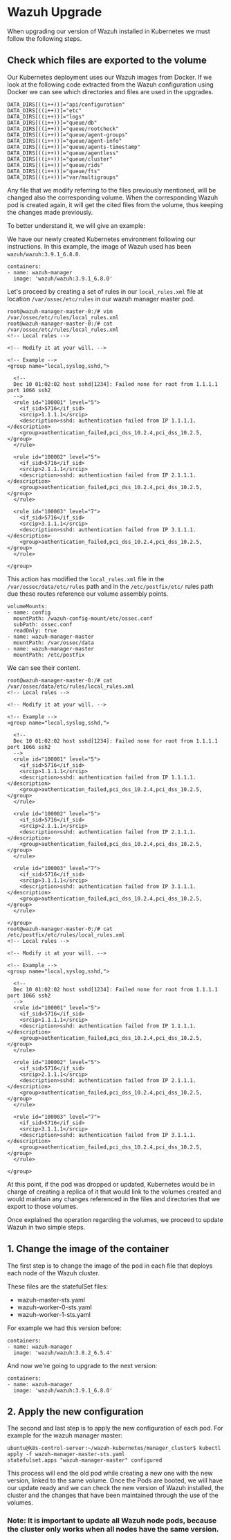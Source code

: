 # Wazuh Upgrade

When upgrading our version of Wazuh installed in Kubernetes we must follow the following steps. 

## Check which files are exported to the volume

Our Kubernetes deployment uses our Wazuh images from Docker. If we look at the following code extracted from the Wazuh configuration using Docker we can see which directories and files are used in the upgrades. 

```
DATA_DIRS[((i++))]="api/configuration"
DATA_DIRS[((i++))]="etc"
DATA_DIRS[((i++))]="logs"
DATA_DIRS[((i++))]="queue/db"
DATA_DIRS[((i++))]="queue/rootcheck"
DATA_DIRS[((i++))]="queue/agent-groups"
DATA_DIRS[((i++))]="queue/agent-info"
DATA_DIRS[((i++))]="queue/agents-timestamp"
DATA_DIRS[((i++))]="queue/agentless"
DATA_DIRS[((i++))]="queue/cluster"
DATA_DIRS[((i++))]="queue/rids"
DATA_DIRS[((i++))]="queue/fts"
DATA_DIRS[((i++))]="var/multigroups"

```

Any file that we modify referring to the files previously mentioned, will be changed also the corresponding volume. When the corresponding Wazuh pod is created again, it will get the cited files from the volume, thus keeping the changes made previously.

To better understand it, we will give an example:

We have our newly created Kubernetes environment following our instructions. In this example, the image of Wazuh used has been `wazuh/wazuh:3.9.1_6.8.0`.

```
containers:
- name: wazuh-manager
  image: 'wazuh/wazuh:3.9.1_6.8.0'
```

Let's proceed by creating a set of rules in our `local_rules.xml` file at location `/var/ossec/etc/rules` in our wazuh manager master pod. 

```
root@wazuh-manager-master-0:/# vim /var/ossec/etc/rules/local_rules.xml
root@wazuh-manager-master-0:/# cat /var/ossec/etc/rules/local_rules.xml
<!-- Local rules -->

<!-- Modify it at your will. -->

<!-- Example -->
<group name="local,syslog,sshd,">

  <!--
  Dec 10 01:02:02 host sshd[1234]: Failed none for root from 1.1.1.1 port 1066 ssh2
  -->
  <rule id="100001" level="5">
    <if_sid>5716</if_sid>
    <srcip>1.1.1.1</srcip>
    <description>sshd: authentication failed from IP 1.1.1.1.</description>
    <group>authentication_failed,pci_dss_10.2.4,pci_dss_10.2.5,</group>
  </rule>

  <rule id="100002" level="5">
    <if_sid>5716</if_sid>
    <srcip>2.1.1.1</srcip>
    <description>sshd: authentication failed from IP 2.1.1.1.</description>
    <group>authentication_failed,pci_dss_10.2.4,pci_dss_10.2.5,</group>
  </rule>

  <rule id="100003" level="7">
    <if_sid>5716</if_sid>
    <srcip>3.1.1.1</srcip>
    <description>sshd: authentication failed from IP 3.1.1.1.</description>
    <group>authentication_failed,pci_dss_10.2.4,pci_dss_10.2.5,</group>
  </rule>

</group>

```

This action has modified the `local_rules.xml` file in the `/var/ossec/data/etc/rules` path and in the `/etc/postfix/etc/` rules path due these routes reference our volume assembly points. 

```
volumeMounts:
- name: config
  mountPath: /wazuh-config-mount/etc/ossec.conf
  subPath: ossec.conf
  readOnly: true
- name: wazuh-manager-master
  mountPath: /var/ossec/data
- name: wazuh-manager-master
  mountPath: /etc/postfix
```

We can see their content.

```
root@wazuh-manager-master-0:/# cat /var/ossec/data/etc/rules/local_rules.xml
<!-- Local rules -->

<!-- Modify it at your will. -->

<!-- Example -->
<group name="local,syslog,sshd,">

  <!--
  Dec 10 01:02:02 host sshd[1234]: Failed none for root from 1.1.1.1 port 1066 ssh2
  -->
  <rule id="100001" level="5">
    <if_sid>5716</if_sid>
    <srcip>1.1.1.1</srcip>
    <description>sshd: authentication failed from IP 1.1.1.1.</description>
    <group>authentication_failed,pci_dss_10.2.4,pci_dss_10.2.5,</group>
  </rule>

  <rule id="100002" level="5">
    <if_sid>5716</if_sid>
    <srcip>2.1.1.1</srcip>
    <description>sshd: authentication failed from IP 2.1.1.1.</description>
    <group>authentication_failed,pci_dss_10.2.4,pci_dss_10.2.5,</group>
  </rule>

  <rule id="100003" level="7">
    <if_sid>5716</if_sid>
    <srcip>3.1.1.1</srcip>
    <description>sshd: authentication failed from IP 3.1.1.1.</description>
    <group>authentication_failed,pci_dss_10.2.4,pci_dss_10.2.5,</group>
  </rule>

</group>
root@wazuh-manager-master-0:/# cat /etc/postfix/etc/rules/local_rules.xml
<!-- Local rules -->

<!-- Modify it at your will. -->

<!-- Example -->
<group name="local,syslog,sshd,">

  <!--
  Dec 10 01:02:02 host sshd[1234]: Failed none for root from 1.1.1.1 port 1066 ssh2
  -->
  <rule id="100001" level="5">
    <if_sid>5716</if_sid>
    <srcip>1.1.1.1</srcip>
    <description>sshd: authentication failed from IP 1.1.1.1.</description>
    <group>authentication_failed,pci_dss_10.2.4,pci_dss_10.2.5,</group>
  </rule>

  <rule id="100002" level="5">
    <if_sid>5716</if_sid>
    <srcip>2.1.1.1</srcip>
    <description>sshd: authentication failed from IP 2.1.1.1.</description>
    <group>authentication_failed,pci_dss_10.2.4,pci_dss_10.2.5,</group>
  </rule>

  <rule id="100003" level="7">
    <if_sid>5716</if_sid>
    <srcip>3.1.1.1</srcip>
    <description>sshd: authentication failed from IP 3.1.1.1.</description>
    <group>authentication_failed,pci_dss_10.2.4,pci_dss_10.2.5,</group>
  </rule>

</group>

```

At this point, if the pod was dropped or updated, Kubernetes would be in charge of creating a replica of it that would link to the volumes created and would maintain any changes referenced in the files and directories that we export to those volumes. 

Once explained the operation regarding the volumes, we proceed to update Wazuh in two simple steps. 

## 1. Change the image of the container

The first step is to change the image of the pod in each file that deploys each node of the Wazuh cluster. 

These files are the statefulSet files:
- wazuh-master-sts.yaml
- wazuh-worker-0-sts.yaml
- wazuh-worker-1-sts.yaml

For example we had this version before:

```
containers:
- name: wazuh-manager
  image: 'wazuh/wazuh:3.8.2_6.5.4'
```

And now we're going to upgrade to the next version: 

```
containers:
- name: wazuh-manager
  image: 'wazuh/wazuh:3.9.1_6.8.0'
```


## 2. Apply the new configuration

The second and last step is to apply the new configuration of each pod. For example for the wazuh manager master:

```
ubuntu@k8s-control-server:~/wazuh-kubernetes/manager_cluster$ kubectl apply -f wazuh-manager-master-sts.yaml
statefulset.apps "wazuh-manager-master" configured
```

This process will end the old pod while creating a new one with the new version, linked to the same volume. Once the Pods are booted, we will have our update ready and we can check the new version of Wazuh installed, the cluster and the changes that have been maintained through the use of the volumes. 

### Note: It is important to update all Wazuh node pods, because the cluster only works when all nodes have the same version.